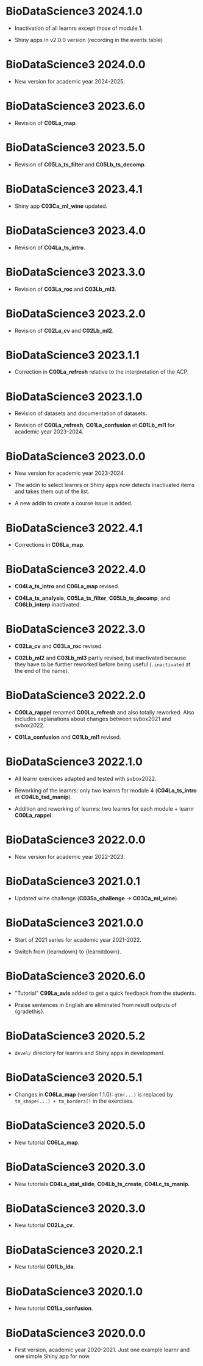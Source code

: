 # BioDataScience3 2024.1.0

-   Inactivation of all learnrs except those of module 1.

-   Shiny apps in v2.0.0 version (recording in the events table)

# BioDataScience3 2024.0.0

-   New version for academic year 2024-2025.

# BioDataScience3 2023.6.0

-   Revision of **C06La_map**.

# BioDataScience3 2023.5.0

-   Revision of **C05La_ts_filter** and **C05Lb_ts_decomp**.

# BioDataScience3 2023.4.1

-   Shiny app **C03Ca_ml_wine** updated.

# BioDataScience3 2023.4.0

-   Revision of **C04La_ts_intro**.

# BioDataScience3 2023.3.0

-   Revision of **C03La_roc** and **C03Lb_ml3**.

# BioDataScience3 2023.2.0

-   Revision of **C02La_cv** and **C02Lb_ml2**.

# BioDataScience3 2023.1.1

-   Correction in **C00La_refresh** relative to the interpretation of the ACP.

# BioDataScience3 2023.1.0

-   Revision of datasets and documentation of datasets.

-   Revision of **C00La_refresh**, **C01La_confusion** et **C01Lb_ml1** for academic year 2023-2024.

# BioDataScience3 2023.0.0

-   New version for academic year 2023-2024.

-   The addin to select learnrs or Shiny apps now detects inactivated items and takes them out of the list.

-   A new addin to create a course issue is added.

# BioDataScience3 2022.4.1

-   Corrections in **C06La_map**.

# BioDataScience3 2022.4.0

-   **C04La_ts_intro** and **C06La_map** revised.

-   **C04La_ts_analysis**, **C05La_ts_filter**, **C05Lb_ts_decomp**, and **C06Lb_interp** inactivated.

# BioDataScience3 2022.3.0

-   **C02La_cv** and **C03La_roc** revised.

-   **C02Lb_ml2** and **C03Lb_ml3** partly revised, but inactivated because they have to be further reworked before being useful (`.inactivated` at the end of the name).

# BioDataScience3 2022.2.0

-   **C00La_rappel** renamed **C00La_refresh** and also totally reworked. Also includes explanations about changes between svbox2021 and svbox2022.

-   **C01La_confusion** and **C01Lb_ml1** revised.

# BioDataScience3 2022.1.0

-   All learnr exercices adapted and tested with svbox2022.

-   Reworking of the learnrs: only two learnrs for module 4 (**C04La_ts_intro** et **C04Lb_tsd_manip**).

-   Addition and reworking of learnrs: two learnrs for each module + learnr **C00La_rappel**.

# BioDataScience3 2022.0.0

-   New version for academic year 2022-2023.

# BioDataScience3 2021.0.1

-   Updated wine challenge (**C03Sa_challenge** -\> **C03Ca_ml_wine**).

# BioDataScience3 2021.0.0

-   Start of 2021 series for academic year 2021-2022.

-   Switch from {learndown} to {learnitdown}.

# BioDataScience3 2020.6.0

-   "Tutorial" **C99La_avis** added to get a quick feedback from the students.

-   Praise sentences in English are eliminated from result outputs of {gradethis}.

# BioDataScience3 2020.5.2

-   `devel/` directory for learnrs and Shiny apps in development.

# BioDataScience3 2020.5.1

-   Changes in **C06La_map** (version 1.1.0): `qtm(...)` is replaced by `tm_shape(...) + tm_borders()` in the exercises.

# BioDataScience3 2020.5.0

-   New tutorial **C06La_map**.

# BioDataScience3 2020.3.0

-   New tutorials **C04La_stat_slide**, **C04Lb_ts_create**, **C04Lc_ts_manip**.

# BioDataScience3 2020.3.0

-   New tutorial **C02La_cv**.

# BioDataScience3 2020.2.1

-   New tutorial **C01Lb_lda**.

# BioDataScience3 2020.1.0

-   New tutorial **C01La_confusion**.

# BioDataScience3 2020.0.0

-   First version, academic year 2020-2021. Just one example learnr and one simple Shiny app for now.
